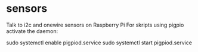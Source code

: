 # sensors
Talk to i2c and onewire sensors on Raspberry Pi
For skripts using pigpio activate the daemon:

sudo systemctl enable pigpiod.service
sudo systemctl start pigpiod.service
